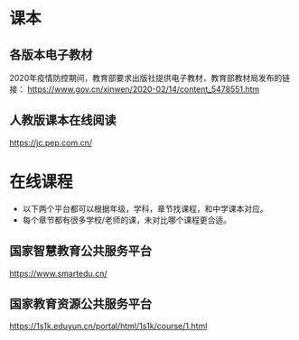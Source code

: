 # 课本
## 各版本电子教材
2020年疫情防控期间，教育部要求出版社提供电子教材，教育部教材局发布的链接：
https://www.gov.cn/xinwen/2020-02/14/content_5478551.htm

## 人教版课本在线阅读
https://jc.pep.com.cn/

# 在线课程
+ 以下两个平台都可以根据年级，学科，章节找课程，和中学课本对应。
+ 每个章节都有很多学校/老师的课，未对比哪个课程更合适。

## 国家智慧教育公共服务平台
https://www.smartedu.cn/

## 国家教育资源公共服务平台
https://1s1k.eduyun.cn/portal/html/1s1k/course/1.html

